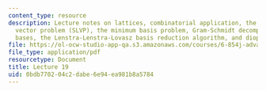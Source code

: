 ```yaml
---
content_type: resource
description: Lecture notes on lattices, combinatorial application, the shortest lattice
  vector problem (SLVP), the minimum basis problem, Gram-Schmidt decomposition, Lovasz-reduced
  bases, the Lenstra-Lenstra-Lovasz basis reduction algorithm, and diophantine approximation.
file: https://ol-ocw-studio-app-qa.s3.amazonaws.com/courses/6-854j-advanced-algorithms-fall-2008/0bdb770204c2dabe6e94ea981b8a5784_lattices.pdf
file_type: application/pdf
resourcetype: Document
title: Lecture 19
uid: 0bdb7702-04c2-dabe-6e94-ea981b8a5784
---
```

